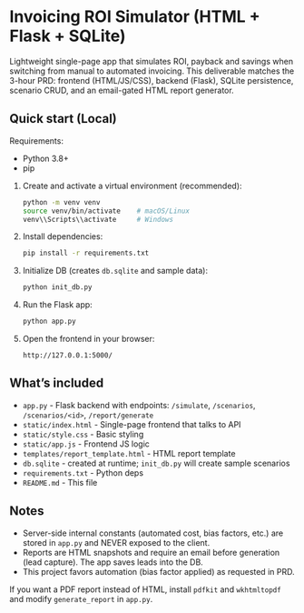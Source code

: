 # Invoicing ROI Simulator (HTML + Flask + SQLite)

Lightweight single-page app that simulates ROI, payback and savings when switching from manual to automated invoicing.
This deliverable matches the 3-hour PRD: frontend (HTML/JS/CSS), backend (Flask), SQLite persistence, scenario CRUD,
and an email-gated HTML report generator.

## Quick start (Local)

Requirements:
- Python 3.8+
- pip

1. Create and activate a virtual environment (recommended):
   ```bash
   python -m venv venv
   source venv/bin/activate    # macOS/Linux
   venv\\Scripts\\activate     # Windows
   ```

2. Install dependencies:
   ```bash
   pip install -r requirements.txt
   ```

3. Initialize DB (creates `db.sqlite` and sample data):
   ```bash
   python init_db.py
   ```

4. Run the Flask app:
   ```bash
   python app.py
   ```

5. Open the frontend in your browser:
   ```
   http://127.0.0.1:5000/
   ```

## What’s included
- `app.py` - Flask backend with endpoints: `/simulate`, `/scenarios`, `/scenarios/<id>`, `/report/generate`
- `static/index.html` - Single-page frontend that talks to API
- `static/style.css` - Basic styling
- `static/app.js` - Frontend JS logic
- `templates/report_template.html` - HTML report template
- `db.sqlite` - created at runtime; `init_db.py` will create sample scenarios
- `requirements.txt` - Python deps
- `README.md` - This file

## Notes
- Server-side internal constants (automated cost, bias factors, etc.) are stored in `app.py` and NEVER exposed to the client.
- Reports are HTML snapshots and require an email before generation (lead capture). The app saves leads into the DB.
- This project favors automation (bias factor applied) as requested in PRD.

If you want a PDF report instead of HTML, install `pdfkit` and `wkhtmltopdf` and modify `generate_report` in `app.py`.
